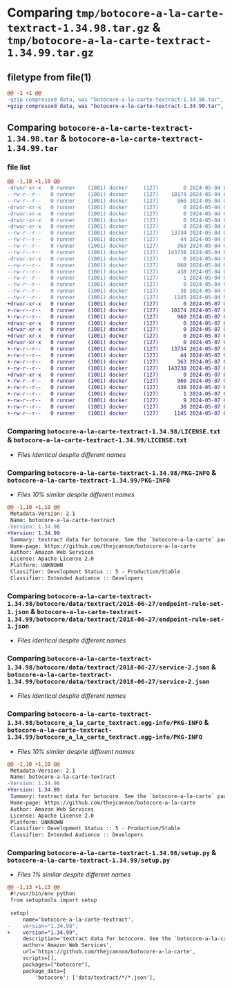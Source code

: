 # Comparing `tmp/botocore-a-la-carte-textract-1.34.98.tar.gz` & `tmp/botocore-a-la-carte-textract-1.34.99.tar.gz`

## filetype from file(1)

```diff
@@ -1 +1 @@
-gzip compressed data, was "botocore-a-la-carte-textract-1.34.98.tar", last modified: Sat May  4 01:01:46 2024, max compression
+gzip compressed data, was "botocore-a-la-carte-textract-1.34.99.tar", last modified: Tue May  7 01:02:49 2024, max compression
```

## Comparing `botocore-a-la-carte-textract-1.34.98.tar` & `botocore-a-la-carte-textract-1.34.99.tar`

### file list

```diff
@@ -1,18 +1,18 @@
-drwxr-xr-x   0 runner    (1001) docker     (127)        0 2024-05-04 01:01:46.962317 botocore-a-la-carte-textract-1.34.98/
--rw-r--r--   0 runner    (1001) docker     (127)    10174 2024-05-04 01:01:46.000000 botocore-a-la-carte-textract-1.34.98/LICENSE.txt
--rw-r--r--   0 runner    (1001) docker     (127)      960 2024-05-04 01:01:46.962317 botocore-a-la-carte-textract-1.34.98/PKG-INFO
-drwxr-xr-x   0 runner    (1001) docker     (127)        0 2024-05-04 01:01:46.958317 botocore-a-la-carte-textract-1.34.98/botocore/
-drwxr-xr-x   0 runner    (1001) docker     (127)        0 2024-05-04 01:01:46.958317 botocore-a-la-carte-textract-1.34.98/botocore/data/
-drwxr-xr-x   0 runner    (1001) docker     (127)        0 2024-05-04 01:01:46.958317 botocore-a-la-carte-textract-1.34.98/botocore/data/textract/
-drwxr-xr-x   0 runner    (1001) docker     (127)        0 2024-05-04 01:01:46.958317 botocore-a-la-carte-textract-1.34.98/botocore/data/textract/2018-06-27/
--rw-r--r--   0 runner    (1001) docker     (127)    13734 2024-05-04 01:01:11.000000 botocore-a-la-carte-textract-1.34.98/botocore/data/textract/2018-06-27/endpoint-rule-set-1.json
--rw-r--r--   0 runner    (1001) docker     (127)       44 2024-05-04 01:01:11.000000 botocore-a-la-carte-textract-1.34.98/botocore/data/textract/2018-06-27/examples-1.json
--rw-r--r--   0 runner    (1001) docker     (127)      363 2024-05-04 01:01:11.000000 botocore-a-la-carte-textract-1.34.98/botocore/data/textract/2018-06-27/paginators-1.json
--rw-r--r--   0 runner    (1001) docker     (127)   143738 2024-05-04 01:01:11.000000 botocore-a-la-carte-textract-1.34.98/botocore/data/textract/2018-06-27/service-2.json
-drwxr-xr-x   0 runner    (1001) docker     (127)        0 2024-05-04 01:01:46.962317 botocore-a-la-carte-textract-1.34.98/botocore_a_la_carte_textract.egg-info/
--rw-r--r--   0 runner    (1001) docker     (127)      960 2024-05-04 01:01:46.000000 botocore-a-la-carte-textract-1.34.98/botocore_a_la_carte_textract.egg-info/PKG-INFO
--rw-r--r--   0 runner    (1001) docker     (127)      438 2024-05-04 01:01:46.000000 botocore-a-la-carte-textract-1.34.98/botocore_a_la_carte_textract.egg-info/SOURCES.txt
--rw-r--r--   0 runner    (1001) docker     (127)        1 2024-05-04 01:01:46.000000 botocore-a-la-carte-textract-1.34.98/botocore_a_la_carte_textract.egg-info/dependency_links.txt
--rw-r--r--   0 runner    (1001) docker     (127)        9 2024-05-04 01:01:46.000000 botocore-a-la-carte-textract-1.34.98/botocore_a_la_carte_textract.egg-info/top_level.txt
--rw-r--r--   0 runner    (1001) docker     (127)       38 2024-05-04 01:01:46.962317 botocore-a-la-carte-textract-1.34.98/setup.cfg
--rw-r--r--   0 runner    (1001) docker     (127)     1145 2024-05-04 01:01:46.000000 botocore-a-la-carte-textract-1.34.98/setup.py
+drwxr-xr-x   0 runner    (1001) docker     (127)        0 2024-05-07 01:02:49.052087 botocore-a-la-carte-textract-1.34.99/
+-rw-r--r--   0 runner    (1001) docker     (127)    10174 2024-05-07 01:02:48.000000 botocore-a-la-carte-textract-1.34.99/LICENSE.txt
+-rw-r--r--   0 runner    (1001) docker     (127)      960 2024-05-07 01:02:49.052087 botocore-a-la-carte-textract-1.34.99/PKG-INFO
+drwxr-xr-x   0 runner    (1001) docker     (127)        0 2024-05-07 01:02:49.052087 botocore-a-la-carte-textract-1.34.99/botocore/
+drwxr-xr-x   0 runner    (1001) docker     (127)        0 2024-05-07 01:02:49.052087 botocore-a-la-carte-textract-1.34.99/botocore/data/
+drwxr-xr-x   0 runner    (1001) docker     (127)        0 2024-05-07 01:02:49.052087 botocore-a-la-carte-textract-1.34.99/botocore/data/textract/
+drwxr-xr-x   0 runner    (1001) docker     (127)        0 2024-05-07 01:02:49.052087 botocore-a-la-carte-textract-1.34.99/botocore/data/textract/2018-06-27/
+-rw-r--r--   0 runner    (1001) docker     (127)    13734 2024-05-07 01:02:11.000000 botocore-a-la-carte-textract-1.34.99/botocore/data/textract/2018-06-27/endpoint-rule-set-1.json
+-rw-r--r--   0 runner    (1001) docker     (127)       44 2024-05-07 01:02:11.000000 botocore-a-la-carte-textract-1.34.99/botocore/data/textract/2018-06-27/examples-1.json
+-rw-r--r--   0 runner    (1001) docker     (127)      363 2024-05-07 01:02:11.000000 botocore-a-la-carte-textract-1.34.99/botocore/data/textract/2018-06-27/paginators-1.json
+-rw-r--r--   0 runner    (1001) docker     (127)   143738 2024-05-07 01:02:11.000000 botocore-a-la-carte-textract-1.34.99/botocore/data/textract/2018-06-27/service-2.json
+drwxr-xr-x   0 runner    (1001) docker     (127)        0 2024-05-07 01:02:49.052087 botocore-a-la-carte-textract-1.34.99/botocore_a_la_carte_textract.egg-info/
+-rw-r--r--   0 runner    (1001) docker     (127)      960 2024-05-07 01:02:49.000000 botocore-a-la-carte-textract-1.34.99/botocore_a_la_carte_textract.egg-info/PKG-INFO
+-rw-r--r--   0 runner    (1001) docker     (127)      438 2024-05-07 01:02:49.000000 botocore-a-la-carte-textract-1.34.99/botocore_a_la_carte_textract.egg-info/SOURCES.txt
+-rw-r--r--   0 runner    (1001) docker     (127)        1 2024-05-07 01:02:49.000000 botocore-a-la-carte-textract-1.34.99/botocore_a_la_carte_textract.egg-info/dependency_links.txt
+-rw-r--r--   0 runner    (1001) docker     (127)        9 2024-05-07 01:02:49.000000 botocore-a-la-carte-textract-1.34.99/botocore_a_la_carte_textract.egg-info/top_level.txt
+-rw-r--r--   0 runner    (1001) docker     (127)       38 2024-05-07 01:02:49.052087 botocore-a-la-carte-textract-1.34.99/setup.cfg
+-rw-r--r--   0 runner    (1001) docker     (127)     1145 2024-05-07 01:02:48.000000 botocore-a-la-carte-textract-1.34.99/setup.py
```

### Comparing `botocore-a-la-carte-textract-1.34.98/LICENSE.txt` & `botocore-a-la-carte-textract-1.34.99/LICENSE.txt`

 * *Files identical despite different names*

### Comparing `botocore-a-la-carte-textract-1.34.98/PKG-INFO` & `botocore-a-la-carte-textract-1.34.99/PKG-INFO`

 * *Files 10% similar despite different names*

```diff
@@ -1,10 +1,10 @@
 Metadata-Version: 2.1
 Name: botocore-a-la-carte-textract
-Version: 1.34.98
+Version: 1.34.99
 Summary: textract data for botocore. See the `botocore-a-la-carte` package for more info.
 Home-page: https://github.com/thejcannon/botocore-a-la-carte
 Author: Amazon Web Services
 License: Apache License 2.0
 Platform: UNKNOWN
 Classifier: Development Status :: 5 - Production/Stable
 Classifier: Intended Audience :: Developers
```

### Comparing `botocore-a-la-carte-textract-1.34.98/botocore/data/textract/2018-06-27/endpoint-rule-set-1.json` & `botocore-a-la-carte-textract-1.34.99/botocore/data/textract/2018-06-27/endpoint-rule-set-1.json`

 * *Files identical despite different names*

### Comparing `botocore-a-la-carte-textract-1.34.98/botocore/data/textract/2018-06-27/service-2.json` & `botocore-a-la-carte-textract-1.34.99/botocore/data/textract/2018-06-27/service-2.json`

 * *Files identical despite different names*

### Comparing `botocore-a-la-carte-textract-1.34.98/botocore_a_la_carte_textract.egg-info/PKG-INFO` & `botocore-a-la-carte-textract-1.34.99/botocore_a_la_carte_textract.egg-info/PKG-INFO`

 * *Files 10% similar despite different names*

```diff
@@ -1,10 +1,10 @@
 Metadata-Version: 2.1
 Name: botocore-a-la-carte-textract
-Version: 1.34.98
+Version: 1.34.99
 Summary: textract data for botocore. See the `botocore-a-la-carte` package for more info.
 Home-page: https://github.com/thejcannon/botocore-a-la-carte
 Author: Amazon Web Services
 License: Apache License 2.0
 Platform: UNKNOWN
 Classifier: Development Status :: 5 - Production/Stable
 Classifier: Intended Audience :: Developers
```

### Comparing `botocore-a-la-carte-textract-1.34.98/setup.py` & `botocore-a-la-carte-textract-1.34.99/setup.py`

 * *Files 1% similar despite different names*

```diff
@@ -1,13 +1,13 @@
 #!/usr/bin/env python
 from setuptools import setup
 
 setup(
     name='botocore-a-la-carte-textract',
-    version="1.34.98",
+    version="1.34.99",
     description='textract data for botocore. See the `botocore-a-la-carte` package for more info.',
     author='Amazon Web Services',
     url='https://github.com/thejcannon/botocore-a-la-carte',
     scripts=[],
     packages=["botocore"],
     package_data={
         'botocore': ['data/textract/*/*.json'],
```

